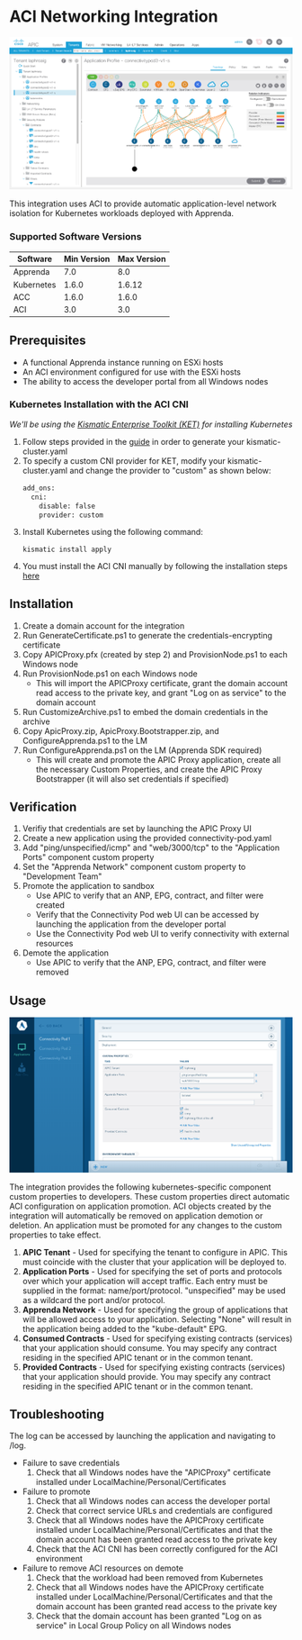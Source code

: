 # ACI Networking Integration
![Automatic ACI Configuration](/images/automatic-aci-configuration.png)

This integration uses ACI to provide automatic application-level network isolation for Kubernetes workloads deployed with Apprenda.

### Supported Software Versions
|Software|Min Version|Max Version|
|-|-|-|
|Apprenda|7.0|8.0|
|Kubernetes|1.6.0|1.6.12|
|ACC|1.6.0|1.6.0|
|ACI|3.0|3.0|

## Prerequisites
* A functional Apprenda instance running on ESXi hosts
* An ACI environment configured for use with the ESXi hosts
* The ability to access the developer portal from all Windows nodes

### Kubernetes Installation with the ACI CNI
*We'll be using the [Kismatic Enterprise Toolkit (KET)](https://github.com/apprenda/kismatic) for installing Kubernetes*
1. Follow steps provided in the [guide](https://github.com/apprenda/kismatic/blob/master/docs/install.md) in order to generate your kismatic-cluster.yaml
2. To specify a custom CNI provider for KET, modify your kismatic-cluster.yaml and change the provider to "custom" as shown below:
      ```
      add_ons:
        cni:
          disable: false
          provider: custom
      ```
3. Install Kubernetes using the following command:
   ```
   kismatic install apply
   ```
4. You must install the ACI CNI manually by following the installation steps [here](https://www.cisco.com/c/en/us/td/docs/switches/datacenter/aci/apic/sw/kb/b_Kubernetes_Integration_with_ACI.html)

## Installation
1. Create a domain account for the integration
2. Run GenerateCertificate.ps1 to generate the credentials-encrypting certificate
3. Copy APICProxy.pfx (created by step 2) and ProvisionNode.ps1 to each Windows node
4. Run ProvisionNode.ps1 on each Windows node
    * This will import the APICProxy certificate, grant the domain account read access to the private key, and grant "Log on as service" to the domain account
5. Run CustomizeArchive.ps1 to embed the domain credentials in the archive
6. Copy ApicProxy.zip, ApicProxy.Bootstrapper.zip, and ConfigureApprenda.ps1 to the LM
7. Run ConfigureApprenda.ps1 on the LM (Apprenda SDK required)
    * This will create and promote the APIC Proxy application, create all the necessary Custom Properties, and create the APIC Proxy Bootstrapper (it will also set credentials if specified)
    
## Verification
1. Verifiy that credentials are set by launching the APIC Proxy UI
2. Create a new application using the provided connectivity-pod.yaml
3. Add "ping/unspecified/icmp" and "web/3000/tcp" to the "Application Ports" component custom property
4. Set the "Apprenda Network" component custom property to "Development Team"
5. Promote the application to sandbox
    * Use APIC to verify that an ANP, EPG, contract, and filter were created
    * Verify that the Connectivity Pod web UI can be accessed by launching the application from the developer portal
    * Use the Connectivity Pod web UI to verify connectivity with external resources
6. Demote the application
    * Use APIC to verify that the ANP, EPG, contract, and filter were removed

## Usage
![Component Custom Properties](/images/component-custom-properties.png)

The integration provides the following kubernetes-specific component custom properties to developers. These custom properties direct automatic ACI configuration on application promotion. ACI objects created by the integration will automatically be removed on application demotion or deletion. An application must be promoted for any changes to the custom properties to take effect.
1. **APIC Tenant** - Used for specifying the tenant to configure in APIC. This must coincide with the cluster that your application will be deployed to.
2. **Application Ports** - Used for specifying the set of ports and protocols over which your application will accept traffic. Each entry must be supplied in the format: name/port/protocol. "unspecified" may be used as a wildcard the port and/or protocol.
3. **Apprenda Network** - Used for specifying the group of applications that will be allowed access to your application. Selecting "None" will result in the application being added to the "kube-default" EPG.
4. **Consumed Contracts** - Used for specifying existing contracts (services) that your application should consume. You may specify any contract residing in the specified APIC tenant or in the common tenant.
5. **Provided Contracts** - Used for specifying existing contracts (services) that your application should provide. You may specify any contract residing in the specified APIC tenant or in the common tenant.

## Troubleshooting
The log can be accessed by launching the application and navigating to /log.
* Failure to save credentials
  1. Check that all Windows nodes have the "APICProxy" certificate installed under LocalMachine/Personal/Certificates
* Failure to promote
  1. Check that all Windows nodes can access the developer portal
  2. Check that correct service URLs and credentials are configured
  3. Check that all Windows nodes have the APICProxy certificate installed under LocalMachine/Personal/Certificates and that the domain account has been granted read access to the private key
  4. Check that the ACI CNI has been correctly configured for the ACI environment
* Failure to remove ACI resources on demote
  1. Check that the workload had been removed from Kubernetes
  2. Check that all Windows nodes have the APICProxy certificate installed under LocalMachine/Personal/Certificates and that the domain account has been granted read access to the private key
  3. Check that the domain account has been granted "Log on as service" in Local Group Policy on all Windows nodes